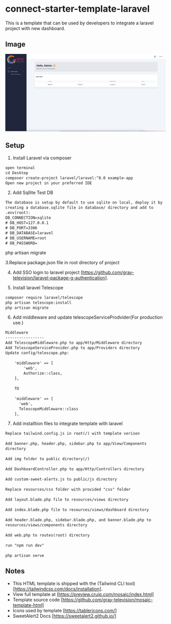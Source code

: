 # connect-starter-template-laravel

This is a template that can be used by developers to integrate a laravel project with new dashboard.

## Image
![Alt text](/mosaic/img/template.png?raw=true)


## Setup

1. Install Laravel via composer
```
open terminal 
cd Desktop
composer create-project laravel/laravel:^8.0 example-app
Open new project in your preferred IDE

```

2. Add Sqllite Test DB
```
The database is setup by default to use sqlite on local, deploy it by creating a database.sqlite file in database/ directory and add to .env(root):
DB_CONNECTION=sqlite
# DB_HOST=127.0.0.1
# DB_PORT=3306
# DB_DATABASE=laravel
# DB_USERNAME=root
# DB_PASSWORD=
```
php artisan migrate

3.Replace package.json file in root directory of project

4. Add SSO login to laravel project
[https://github.com/gray-television/laravel-package-g-authentication].

5. Install laravel Telescope
```
composer require laravel/telescope
php artisan telescope:install
php artisan migrate

```

6. Add middleware and update telescopeServiceProdvider(For production use.)
```
Middleware
-----------------
Add TelescopeMiddleware.php to app/Http/Middleware directory
Add TelescopeServiceProvider.php to app/Providers directory
Update config/telescope.php:

    'middleware' => [
        'web',
        Authorize::class,
    ],
    
    TO
    
    'middleware' => [
      'web',
      TelescopeMiddleware::class
    ],
```

7. Add installtion files to integrate template with laravel

```
Replace tailwind.config.js in root(/) with template verison

Add banner.php, header.php, sidebar.php to app/View/Components directory

Add img folder to public directory(/)

Add DashboardController.php to app/Http/Controllers directory

Add custom-sweet-alerts.js to public/js directory 

Replace resources/css folder with provided "css" folder

Add layout.blade.php file to resources/views directory

Add index.blade.php file to resources/views/dashboard directory

Add header.blade.php, sidebar.blade.php, and banner.blade.php to resources/views/components directory

Add web.php to routes(root) directory

run "npm run dev"

php artisan serve
```
## Notes
* This HTML template is shipped with the (Tailwind CLI tool)[https://tailwindcss.com/docs/installation].
* View full template at [https://preview.cruip.com/mosaic/index.html]
* Template source code [https://github.com/gray-television/mosaic-template-html]
* Icons used by template [https://tablericons.com/]
* SweetAlert2 Docs [https://sweetalert2.github.io/]
